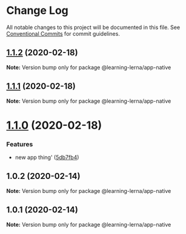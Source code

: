 # Change Log

All notable changes to this project will be documented in this file.
See [Conventional Commits](https://conventionalcommits.org) for commit guidelines.

## [1.1.2](https://github.com/chrisventura/learning-lerna/compare/@learning-lerna/app-native@1.1.1...@learning-lerna/app-native@1.1.2) (2020-02-18)

**Note:** Version bump only for package @learning-lerna/app-native





## [1.1.1](https://github.com/chrisventura/learning-lerna/compare/@learning-lerna/app-native@1.1.0...@learning-lerna/app-native@1.1.1) (2020-02-18)

**Note:** Version bump only for package @learning-lerna/app-native





# [1.1.0](https://github.com/chrisventura/learning-lerna/compare/@learning-lerna/app-native@1.0.2...@learning-lerna/app-native@1.1.0) (2020-02-18)


### Features

* new app thing' ([5db7fb4](https://github.com/chrisventura/learning-lerna/commit/5db7fb4))





## 1.0.2 (2020-02-14)

**Note:** Version bump only for package @learning-lerna/app-native





## 1.0.1 (2020-02-14)

**Note:** Version bump only for package @learning-lerna/app-native

